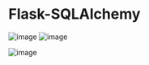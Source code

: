 # Flask-SQLAlchemy


![image](https://user-images.githubusercontent.com/114684379/208397887-3c136f56-9b5a-40af-8358-f8d7214dc461.png)
![image](https://user-images.githubusercontent.com/114684379/208402588-f2617056-0840-471f-aa88-51361b0f9dec.png)


![image](https://user-images.githubusercontent.com/114684379/208406480-4cd66e2c-60d3-4214-973f-52600b24ec53.png)
